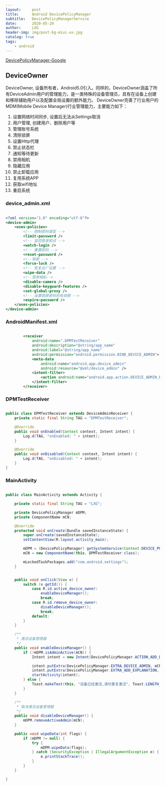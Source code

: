 ```yaml
---
layout:     post
title:      Android DevicePolicyManager
subtitle:   DevicePolicyManagerService
date:       2020-05-20
author:     LXG
header-img: img/post-bg-miui-ux.jpg
catalog: true
tags:
    - android
---
```


[DevicePolicyManager-Google](https://developer.android.google.cn/reference/android/app/admin/DevicePolicyManager?hl=zh-cn)

## DeviceOwner

DeviceOwner, 设备所有者，Android5.0引入。同样的，DeviceOwner涵盖了所有DeviceAdmin用户的管理能力，是一类特殊的设备管理员，具有在设备上创建和移除辅助用户以及配置全局设置的额外能力。
DeviceOwner完善了行业用户的MDM(Mobile Device Manager)行业管理能力，主要能力如下：

1. 设置网络时间同步, 设置后无法从Settings取消
2. 用户管理, 创建用户、删除用户等
3. 管理账号系统
4. 清除锁屏
5. 设置Http代理
6. 禁止状态栏
7. 通知等待更新
8. 禁用相机
9. 隐藏应用
10. 禁止卸载应用
11. 复用系统APP
12. 获取wifi地址
13. 重启系统

### device_admin.xml

```xml

<?xml version="1.0" encoding="utf-8"?>
<device-admin>
    <uses-policies>
        <!-- 限制密码类型 -->
        <limit-password />
        <!-- 监控登录尝试 -->
        <watch-login />
        <!-- 重置密码 -->
        <reset-password />
        <!--锁屏 -->
        <force-lock />
        <!-- 恢复出厂设置 -->
        <wipe-data />
        <!--禁用相机-->
        <disable-camera />
        <disable-keyguard-features />
        <set-global-proxy />
        <!-- 设置锁屏密码的有效期 -->
        <expire-password />
    </uses-policies>
</device-admin>

```

### AndroidManifest.xml

```xml

        <receiver
            android:name=".DPMTestReceiver"
            android:description="@string/app_name"
            android:label="@string/app_name"
            android:permission="android.permission.BIND_DEVICE_ADMIN">
            <meta-data
                android:name="android.app.device_admin"
                android:resource="@xml/device_admin" />
            <intent-filter>
                <action android:name="android.app.action.DEVICE_ADMIN_ENABLED" />
            </intent-filter>
        </receiver>

```

### DPMTestReceiver

```java

public class DPMTestReceiver extends DeviceAdminReceiver {
    private static final String TAG = "DPMTestReceiver";

    @Override
    public void onEnabled(Context context, Intent intent) {
        Log.d(TAG, "onEnabled: " + intent);
    }

    @Override
    public void onDisabled(Context context, Intent intent) {
        Log.d(TAG, "onDisabled: " + intent);
    }
}

```

### MainActivity

```java

public class MainActivity extends Activity {

    private static final String TAG = "LXG";

    private DevicePolicyManager mDPM;
    private ComponentName mCN;

    @Override
    protected void onCreate(Bundle savedInstanceState) {
        super.onCreate(savedInstanceState);
        setContentView(R.layout.activity_main);

        mDPM = (DevicePolicyManager) getSystemService(Context.DEVICE_POLICY_SERVICE);
        mCN = new ComponentName(this, DPMTestReceiver.class);

        mLockedTaskPackages.add("com.android.settings");
    }


    public void onClick(View v) {
        switch (v.getId()) {
            case R.id.active_device_owner:
                enableDeviceManager();
                break;
            case R.id.remove_device_owner:
                disableDeviceManager();
                break;
            default:
        }
    }

    /**
     * 激活设备管理器
     */
    public void enableDeviceManager() {
        if (!mDPM.isAdminActive(mCN)) {
            Intent intent = new Intent(DevicePolicyManager.ACTION_ADD_DEVICE_ADMIN);

            intent.putExtra(DevicePolicyManager.EXTRA_DEVICE_ADMIN, mCN);
            intent.putExtra(DevicePolicyManager.EXTRA_ADD_EXPLANATION, "请求激活");
            startActivity(intent);
        } else {
            Toast.makeText(this, "设备已经激活,请勿重复激活", Toast.LENGTH_SHORT).show();
        }
    }

    /**
     * 取消激活设备管理器
     */
    public void disableDeviceManager() {
        mDPM.removeActiveAdmin(mCN);
    }

    public void wipeData(int flags) {
        if (mDPM != null) {
            try {
                mDPM.wipeData(flags);
            } catch (SecurityException | IllegalArgumentException e) {
                e.printStackTrace();
            }
        }
    }

}

```


